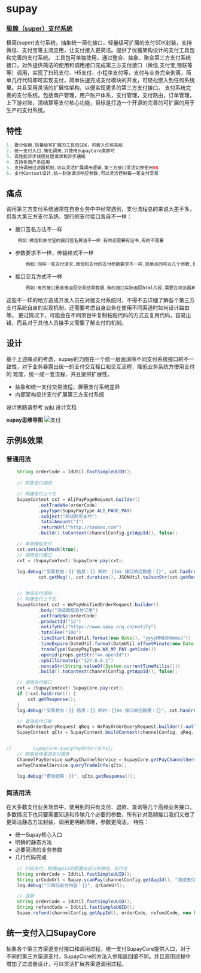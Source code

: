 # supay
### [极简（super）支付系统](https://gitee.com/orangesoft/supay)

极简(super)支付系统，抽象统一简化接口，轻量级可扩展的支付SDK封装，支持微信、支付宝等主流应用，让支付接入更简洁。提供了优雅架构设计的支付工具包和完善的支付系统。
工具包可单独使用，通过整合、抽象、聚合第三方支付系统接口，对外提供简洁的使用和调用接口完成第三方支付接口（微信,支付宝,银联等等）调用，实现了扫码支付、H5支付、小程序支付等，支付与业务完全剥离，简单几行代码即可实现支付，简单快速完成支付模块的开发，可轻松嵌入到任何系统里。并且采用灵活的扩展性架构，以便实现更多的第三方支付接口。
支付系统完善的支付系统。包括商户管理，用户账户体系，支付管理，支付路由，订单管理，上下游对账，清结算等支付核心功能，目标是打造一个开源的完善的可扩展的用于生产的支付系统。

## 特性
```java
1. 极少依赖,轻量级可扩展的工具包SDK，可嵌入任何系统
2. 统一支付入口,简化调用,只使用SupayCore类即可
3. 高性能异步线程处理请求和异步通知
4. 支持多商户多应用
5. 支持调用过滤器机制,可以灵活扩展调用逻辑,第三方接口灵活切换使用55
6. 支付Context设计,统一封装请求响应参数,可以灵活控制每一笔支付交易

```
## 痛点
调用第三方支付系统通常在自身业务中中经常遇到，支付流程总的来说大差不多，但各大第三方支付系统，银行的支付接口各自不一样：
- 接口签名方法不一样
   ```java
    例如:微信和支付宝的接口签名算法不一样,有的还需要有证书,有的不需要
    ``` 
- 参数要求不一样，传输格式不一样
    ```java
        例如:同样一笔支付请求,微信和支付的支付参数要求不一样,简单点的可以几个参数,复杂的几十个参数.微信用xml传输,支付宝用json等
    ``` 
- 接口交互方式不一样
    ```java
        例如:有的接口是直接返回交易结果数据,有的接口实际返回html片段,需要在浏览器再次提交
    ``` 

这些不一样的地方造成开发人员在对接支付系统时，不得不去详细了解各个第三方支付系统自身的实现机制，还需要考虑自身业务在使用不同渠道时如何设计路由等。
更过情况下，可能会在不同项目中复制粘贴代码的方式去复用代码，容易出错，而且对于其他人员接手又需要了解支付的机制。
## 设计
基于上述痛点的考虑，supay的力图在一个统一层面消除不同支付系统接口的不一致性，对于业务暴露出统一的支付交互接口和交互流程，降低业务系统方使用支付的
难度，统一成一套流程，并且提供扩展性。
- 抽象和统一支付交易流程，屏蔽支付系统差异
- 内部架构设计支付扩展第三方支付系统

设计思路请参考 [wiki](https://gitee.com/geekgarden/supay.wiki.git) 设计文档

**supay思维导图**
![支付](/docs/SupayCore.png)

## 示例&效果
### 普通用法
```java
    String orderCode = IdUtil.fastSimpleUUID();
    
    // 阿里支付调用

    // 构建支付上下文
    SupayContext cxt = AliPayPageRequest.builder()
            .outTradeNo(orderCode)
            .payType(SupayPayType.ALI_PAGE_PAY)
            .subject("测试网页支付")
            .totalAmount("1")
            .returnUrl("http://taobao.com")
            .build().toContext(channelConfig.getAppId(), false);

    // 本地模拟支付
    cxt.setLocalMock(true);
    // 调用支付接口
    cxt = (SupayContext) SupayCore.pay(cxt);
    
    log.debug("交易状态：{} 信息：{} 耗时：{}ms 接口响应数据：{}", cxt.hasError(),
            cxt.getMsg(), cxt.duration(), JSONUtil.toJsonStr(cxt.getResponse()));


    // 微信支付调用
    // 构建支付上下文
    SupayContext cxt = WxPayUnifiedOrderRequest.builder()
            .body("测试微信支付订单")
            .outTradeNo(orderCode)
            .productId("12")
            .notifyUrl("https://www.spay.org.cn/notify")
            .totalFee("100")
            .timeStart(DateUtil.format(new Date(), "yyyyMMddHHmmss"))
            .timeExpire(DateUtil.format(DateUtil.offsetMinute(new Date(), 15), "yyyyMMddHHmmss"))
            .tradeType(SupayPayType.WX_MP_PAY.getCode())
            .openid(props.getStr("wx.openId"))
            .spbillCreateIp("127.0.0.1")
            .nonceStr(String.valueOf(System.currentTimeMillis()))
            .build().toContext(channelConfig.getAppId(), false);

    // 调用支付接口
    cxt = (SupayContext) SupayCore.pay(cxt);
    if (!cxt.hasError()) {
        cxt.getResponse();
    }
    log.debug("交易状态：{} 信息：{} 耗时：{}ms 接口响应数据：{}", cxt.hasError(), cxt.getMsg(), cxt.duration(), cxt.getResponse());

    // 查询支付订单
    WxPayOrderQueryRequest qReq = WxPayOrderQueryRequest.builder().outTradeNo(orderCode).build();
    SupayContext qCtx = SupayContext.buildContext(channelConfig, qReq, false);


//        SupayCore.queryPayOrder(qCtx);
    // 获取具体渠道支付服务
    ChannelPayService wxPayChannelService = SupayCore.getPayChannelService(SupayChannelType.WECHAT);
    wxPayChannelService.queryTradeInfo(qCtx);

    log.debug("查询结果：{}", qCtx.getResponse());
```

### 简洁用法
在大多数支付业务场景中，使用到的只有支付、退款、查询等几个高频业务接口，多数情况下也只要需要知道和传输几个必要的参数，所有针对高频接口我们又做了更简洁静态方法封装，调用更明确清晰，参数更简洁。
特性：
- 统一Supay核心入口
- 明确的静态方法
- 必要简洁的业务参数
- 几行代码完成

```java
    // 扫码支付，根据appId的配置自动识别微信，支付宝
    String orderCode = IdUtil.fastSimpleUUID();
    String qrCodeUrl = Supay.scanPay(channelConfig.getAppId(), "测试支付", orderCode, new BigDecimal(0.01), "https://www.spay.org.cn/notify");
    log.debug("二维码支付内容：{}", qrCodeUrl);

    // 退款
    String orderCode = IdUtil.fastSimpleUUID();
    String refundCode = IdUtil.fastSimpleUUID();
    Supay.refund(channelConfig.getAppId(), orderCode, refundCode, new BigDecimal(0.01), new BigDecimal(0.01), "https://www.spay.org.cn/notify");
```

## 统一支付入口SupayCore
抽象各个第三方渠道支付接口和调用过程，统一支付SupayCore提供入口，对于不同的第三方渠道支付，SupayCore的方法入参和返回值不同。并且调用过程中增加了过滤器设计，可以灵活扩展各渠道调用过程。
